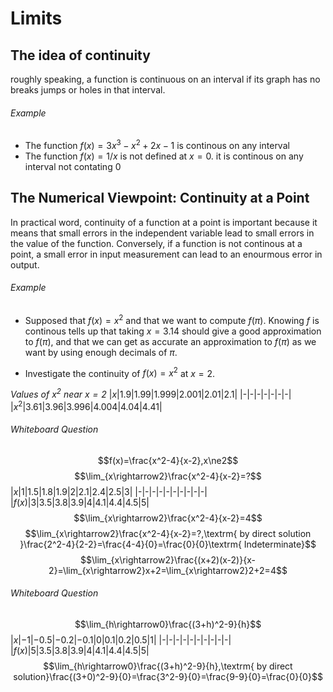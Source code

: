 # Limits

## The idea of continuity
roughly speaking, a function is continuous on an interval if its graph has no breaks jumps or holes in that interval.
###### Example
- The function $f(x)=3x^3-x^2+2x-1$ is continous on any interval
- The function $f(x)=1/x$ is not defined at $x=0$. it is continous on any interval not contating 0
## The Numerical Viewpoint: Continuity at a Point
In practical word, continuity of a function at a point is important because it means that small errors in the independent variable lead to small errors in the value of the function. Conversely, if a function is not continous at a point, a small error in input measurement can lead to an enourmous error in output.
###### Example
- Supposed that $f(x)=x^2$ and that we want to compute $f(\pi)$. Knowing $f$ is continous tells up that taking $x=3.14$ should give a good approximation to $f(\pi)$, and that we can get as accurate an approximation to $f(\pi)$ as we want by using enough decimals of $\pi$.

- Investigate the continuity of $f(x)=x^2$ at $x=2$.

_Values of $x^2$ near $x=2$_
|$x$|$1.9$|$1.99$|$1.999$|$2.001$|$2.01$|$2.1$|
|-|-|-|-|-|-|-|
|$x^2$|$3.61$|$3.96$|$3.996$|$4.004$|$4.04$|$4.41$|

###### Whiteboard Question
$$f(x)=\frac{x^2-4}{x-2},x\ne2$$
$$\lim_{x\rightarrow2}\frac{x^2-4}{x-2}=?$$
|$x$|$1$|$1.5$|$1.8$|$1.9$|$2$|$2.1$|$2.4$|$2.5$|$3$|
|-|-|-|-|-|-|-|-|-|-|
|$f(x)$|$3$|$3.5$|$3.8$|$3.9$|$4$|$4.1$|$4.4$|$4.5$|$5$|
$$\lim_{x\rightarrow2}\frac{x^2-4}{x-2}=4$$
$$\lim_{x\rightarrow2}\frac{x^2-4}{x-2}=?,\textrm{ by direct solution }\frac{2^2-4}{2-2}=\frac{4-4}{0}=\frac{0}{0}\textrm{ Indeterminate}$$
$$\lim_{x\rightarrow2}\frac{(x+2)(x-2)}{x-2}=\lim_{x\rightarrow2}x+2=\lim_{x\rightarrow2}2+2=4$$

###### Whiteboard Question
$$\lim_{h\rightarrow0}\frac{(3+h)^2-9}{h}$$
|$x$|$-1$|$-0.5$|$-0.2$|$-0.1$|$0$|$0.1$|$0.2$|$0.5$|$1$|
|-|-|-|-|-|-|-|-|-|-|
|$f(x)$|$5$|$3.5$|$3.8$|$3.9$|$4$|$4.1$|$4.4$|$4.5$|$5$|
$$\lim_{h\rightarrow0}\frac{(3+h)^2-9}{h},\textrm{ by direct solution}\frac{(3+0)^2-9}{0}=\frac{3^2-9}{0}=\frac{9-9}{0}=\frac{0}{0}$$
